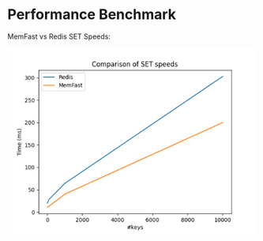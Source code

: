 # Performance Benchmark
MemFast vs Redis SET Speeds:
<p><img src="./images/speeds_vs_redis.png" alt="MemFast vs Redis"></p>